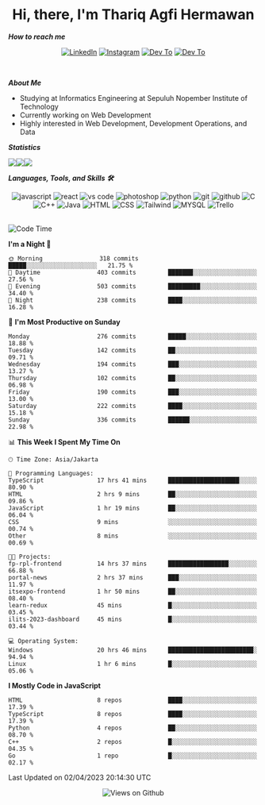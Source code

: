 <div align="center">
  <h1>Hi, there, I'm Thariq Agfi Hermawan</h1>
</div>


***How to reach me***
<p align='center'>
   <a href="https://www.linkedin.com/in/thariqagfihermawan" target="_blank"><img src="https://img.shields.io/badge/LinkedIn-0077B5?style=for-the-badge&logo=linkedin&logoColor=white" alt="LinkedIn"></a>
   <a href="https://www.instagram.com/thoriqagfi" target="_blank"><img src="https://img.shields.io/badge/Instagram-E4405F?style=for-the-badge&logo=instagram&logoColor=white" alt="Instagram"></a>
   <a href="https://medium.com/@thoriq.aghfi60" target="_blank"><img src="https://img.shields.io/badge/Medium-12100E?style=for-the-badge&logo=medium&logoColor=white" alt="Dev To"></a>
   <a href="https://linktr.ee/thoriqagfi" target="_blank"><img src="https://img.shields.io/badge/linktree-1de9b6?style=for-the-badge&logo=linktree&logoColor=white" alt="Dev To"></a>
</p>

<br>

***About Me***
- Studying at Informatics Engineering at Sepuluh Nopember Institute of Technology
- Currently working on Web Development
- Highly interested in Web Development, Development Operations, and Data

***Statistics***

<!-- [![GitHub Streak](http://github-readme-streak-stats.herokuapp.com?user=thoriqagfi&theme=dark)](https://git.io/streak-stats) -->

<div align="center">
  <div style="display: flex;">
    <img src="http://github-readme-streak-stats.herokuapp.com?user=thoriqagfi&theme=chartreuse-dark"/>
    <img src="https://github-readme-stats.vercel.app/api/top-langs/?username=thoriqagfi&layout=compact&&theme=chartreuse-dark&langs_count=8)](https://github.com/thoriqagfi"/>
    <img src="https://github-readme-stats.vercel.app/api?username=thoriqagfi&show_icons=true&theme=chartreuse-dark"/>
  </div>
</div>

<!-- [![Top Langs](https://github-readme-stats.vercel.app/api/top-langs/?username=thoriqagfi&layout=compact&&theme=chartreuse-dark&langs_count=8)](https://github.com/thoriqagfi)
< ![Agfi's GitHub stats](https://github-readme-stats.vercel.app/api?username=thoriqagfi&show_icons=true&theme=chartreuse-dark) -->

***Languages, Tools, and Skills 🛠***

  <div align="center">
    <img src="https://img.shields.io/badge/JavaScript-F7DF1E?style=for-the-badge&logo=javascript&logoColor=black" alt="javascript" />
    <img src="https://img.shields.io/badge/React-61DAFB?style=for-the-badge&logo=react&logoColor=black" alt="react" />
    <img src="https://img.shields.io/badge/vs%20code-007ACC?style=for-the-badge&logo=visual%20studio%20code&logoColor=white" alt="vs code" />
    <img src="https://img.shields.io/badge/adobe%20photoshop-31A8FF?style=for-the-badge&logo=adobe%20photoshop&logoColor=white" alt="photoshop" />
    <img src="https://img.shields.io/badge/python-3776AB?style=for-the-badge&logo=python&logoColor=white" alt="python" />
    <img src="https://img.shields.io/badge/Git-F05032?style=for-the-badge&logo=git&logoColor=white" alt="git" />
    <img src="https://img.shields.io/badge/GitHub-100000?style=for-the-badge&logo=github&logoColor=white" alt="github" />
    <img src="https://img.shields.io/badge/c-%2300599C.svg?style=for-the-badge&logo=c&logoColor=white" alt="C" />
    <img src="https://img.shields.io/badge/c++-%2300599C.svg?style=for-the-badge&logo=c%2B%2B&logoColor=white" alt="C++" />
    <img src="https://img.shields.io/badge/Java-ED8B00?style=for-the-badge&logo=java&logoColor=white" alt="Java"/>
    <img src="https://img.shields.io/badge/HTML5-E34F26?style=for-the-badge&logo=html5&logoColor=white" alt="HTML" />
    <img src="https://img.shields.io/badge/CSS-239120?&style=for-the-badge&logo=css3&logoColor=white" alt ="CSS" />
    <img src="https://img.shields.io/badge/tailwindcss-%2338B2AC.svg?style=for-the-badge&logo=tailwind-css&logoColor=white" alt="Tailwind" />
    <img src="https://img.shields.io/badge/MySQL-00000F?style=for-the-badge&logo=mysql&logoColor=white" alt="MYSQL" />
    <img src="https://img.shields.io/badge/Trello-%23026AA7.svg?style=for-the-badge&logo=Trello&logoColor=white" alt="Trello" />
  </div><br>

<!--START_SECTION:waka-->
![Code Time](http://img.shields.io/badge/Code%20Time-261%20hrs%2014%20mins-blue)

**I'm a Night 🦉** 

```text
🌞 Morning                318 commits         █████░░░░░░░░░░░░░░░░░░░░   21.75 % 
🌆 Daytime                403 commits         ███████░░░░░░░░░░░░░░░░░░   27.56 % 
🌃 Evening                503 commits         █████████░░░░░░░░░░░░░░░░   34.40 % 
🌙 Night                  238 commits         ████░░░░░░░░░░░░░░░░░░░░░   16.28 % 
```
📅 **I'm Most Productive on Sunday** 

```text
Monday                   276 commits         █████░░░░░░░░░░░░░░░░░░░░   18.88 % 
Tuesday                  142 commits         ██░░░░░░░░░░░░░░░░░░░░░░░   09.71 % 
Wednesday                194 commits         ███░░░░░░░░░░░░░░░░░░░░░░   13.27 % 
Thursday                 102 commits         ██░░░░░░░░░░░░░░░░░░░░░░░   06.98 % 
Friday                   190 commits         ███░░░░░░░░░░░░░░░░░░░░░░   13.00 % 
Saturday                 222 commits         ████░░░░░░░░░░░░░░░░░░░░░   15.18 % 
Sunday                   336 commits         ██████░░░░░░░░░░░░░░░░░░░   22.98 % 
```


📊 **This Week I Spent My Time On** 

```text
🕑︎ Time Zone: Asia/Jakarta

💬 Programming Languages: 
TypeScript               17 hrs 41 mins      ████████████████████░░░░░   80.90 % 
HTML                     2 hrs 9 mins        ██░░░░░░░░░░░░░░░░░░░░░░░   09.86 % 
JavaScript               1 hr 19 mins        ██░░░░░░░░░░░░░░░░░░░░░░░   06.04 % 
CSS                      9 mins              ░░░░░░░░░░░░░░░░░░░░░░░░░   00.74 % 
Other                    8 mins              ░░░░░░░░░░░░░░░░░░░░░░░░░   00.69 % 

🐱‍💻 Projects: 
fp-rpl-frontend          14 hrs 37 mins      █████████████████░░░░░░░░   66.88 % 
portal-news              2 hrs 37 mins       ███░░░░░░░░░░░░░░░░░░░░░░   11.97 % 
itsexpo-frontend         1 hr 50 mins        ██░░░░░░░░░░░░░░░░░░░░░░░   08.40 % 
learn-redux              45 mins             █░░░░░░░░░░░░░░░░░░░░░░░░   03.45 % 
ilits-2023-dashboard     45 mins             █░░░░░░░░░░░░░░░░░░░░░░░░   03.44 % 

💻 Operating System: 
Windows                  20 hrs 46 mins      ████████████████████████░   94.94 % 
Linux                    1 hr 6 mins         █░░░░░░░░░░░░░░░░░░░░░░░░   05.06 % 
```

**I Mostly Code in JavaScript** 

```text
HTML                     8 repos             ████░░░░░░░░░░░░░░░░░░░░░   17.39 % 
TypeScript               8 repos             ████░░░░░░░░░░░░░░░░░░░░░   17.39 % 
Python                   4 repos             ██░░░░░░░░░░░░░░░░░░░░░░░   08.70 % 
C++                      2 repos             █░░░░░░░░░░░░░░░░░░░░░░░░   04.35 % 
Go                       1 repo              █░░░░░░░░░░░░░░░░░░░░░░░░   02.17 % 
```




 Last Updated on 02/04/2023 20:14:30 UTC
<!--END_SECTION:waka-->

<div align="center">
<img src="https://komarev.com/ghpvc/?username=thoriqagfi&color=blue" alt="Views on Github" />
</div>